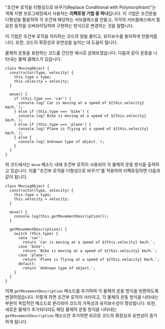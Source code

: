 "조건부 로직을 다형성으로 바꾸기(Replace Conditional with Polymorphism)"는 객체 지향 프로그래밍에서 사용하는 **리팩토링 기법 중 하나**입니다. 이 기법은 조건문을 다형성을 활용하여 각 조건에 해당하는 서브클래스를 만들고, 각각의 서브클래스에서 필요한 동작을 오버라이딩하여 구현하는 방식으로 변경하는 것을 말합니다.

이 기법은 조건부 로직을 처리하는 코드의 양을 줄이고, 유지보수를 용이하게 만들어줍니다. 또한, 코드의 확장성과 유연성을 높이는 데 도움이 됩니다.

물체의 운동을 표현하는 코드를 간단한 예시로 살펴보겠습니다. 다음과 같이 운동을 나타내는 물체 클래스가 있습니다.

```
class MovingObject {
  constructor(type, velocity) {
    this.type = type;
    this.velocity = velocity;
  }

  move() {
    if (this.type === 'car') {
      console.log(`Car is moving at a speed of ${this.velocity} km/h.`);
    } else if (this.type === 'bike') {
      console.log(`Bike is moving at a speed of ${this.velocity} km/h.`);
    } else if (this.type === 'plane') {
      console.log(`Plane is flying at a speed of ${this.velocity} km/h.`);
    } else {
      console.log(`Unknown type of object.`);
    }
  }
}
```

위 코드에서는 `move` 메소드 내에 조건부 로직이 사용되어 각 물체의 운동 방식을 출력하고 있습니다. 이를 "조건부 로직을 다형성으로 바꾸기"를 적용하여 리팩토링하면 다음과 같이 됩니다.

```
class MovingObject {
  constructor(type, velocity) {
    this.type = type;
    this.velocity = velocity;
  }

  move() {
    console.log(this.getMovementDescription());
  }

  getMovementDescription() {
    switch (this.type) {
      case 'car':
        return `Car is moving at a speed of ${this.velocity} km/h.`;
      case 'bike':
        return `Bike is moving at a speed of ${this.velocity} km/h.`;
      case 'plane':
        return `Plane is flying at a speed of ${this.velocity} km/h.`;
      default:
        return `Unknown type of object.`;
    }
  }
}
```

이제 `getMovementDescription` 메소드를 추가하여 각 물체의 운동 방식을 반환하도록 변경하였습니다. 이렇게 하면 조건부 로직이 사라지고, 각 물체의 운동 방식을 나타내는 부분이 독립적인 메소드로 분리되어 코드의 가독성과 유지보수성이 향상됩니다. 또한, 새로운 물체가 추가되더라도 해당 물체의 운동 방식을 나타내는 `getMovementDescription` 메소드만 추가하면 되므로 코드의 확장성과 유연성이 증가하게 됩니다.